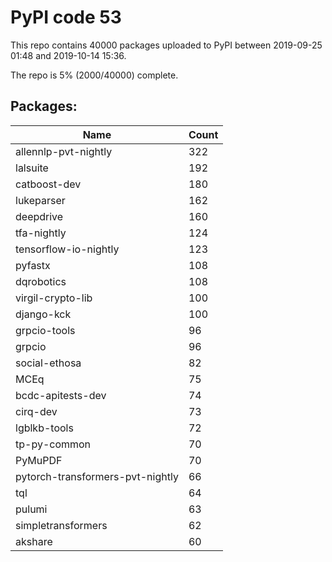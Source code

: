 # PyPI code 53

This repo contains 40000 packages uploaded to PyPI between 
2019-09-25 01:48 and 2019-10-14 15:36.

The repo is 5% (2000/40000) complete.

## Packages:

| Name  | Count |
| ----- | ----- |
| allennlp-pvt-nightly | 322 |
| lalsuite | 192 |
| catboost-dev | 180 |
| lukeparser | 162 |
| deepdrive | 160 |
| tfa-nightly | 124 |
| tensorflow-io-nightly | 123 |
| pyfastx | 108 |
| dqrobotics | 108 |
| virgil-crypto-lib | 100 |
| django-kck | 100 |
| grpcio-tools | 96 |
| grpcio | 96 |
| social-ethosa | 82 |
| MCEq | 75 |
| bcdc-apitests-dev | 74 |
| cirq-dev | 73 |
| lgblkb-tools | 72 |
| tp-py-common | 70 |
| PyMuPDF | 70 |
| pytorch-transformers-pvt-nightly | 66 |
| tql | 64 |
| pulumi | 63 |
| simpletransformers | 62 |
| akshare | 60 |


